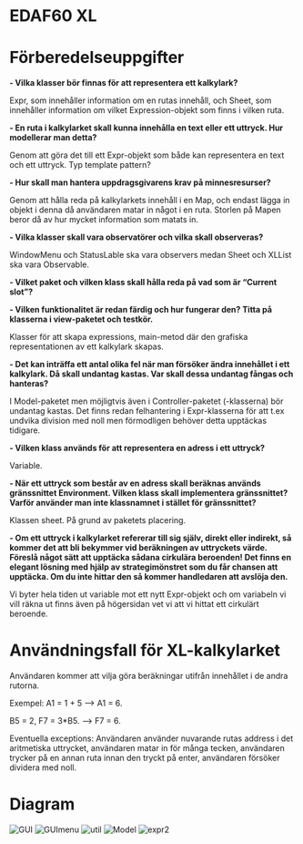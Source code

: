 # EDAF60 XL

# Förberedelseuppgifter

**- Vilka klasser bör finnas för att representera ett kalkylark?**

Expr, som innehåller information om en rutas innehåll, och Sheet, som innehåller information om vilket Expression-objekt som finns i vilken ruta.

**- En ruta i kalkylarket skall kunna innehålla en text eller ett uttryck. Hur modellerar man detta?**

Genom att göra det till ett Expr-objekt som både kan representera en text och ett uttryck. Typ template pattern?

**- Hur skall man hantera uppdragsgivarens krav på minnesresurser?**

Genom att hålla reda på kalkylarkets innehåll i en Map, och endast lägga in objekt i denna då användaren matar in något i en ruta. Storlen på Mapen beror då av hur mycket information som matats in.

**- Vilka klasser skall vara observatörer och vilka skall observeras?**

WindowMenu och StatusLable ska vara observers medan Sheet och XLList ska vara Observable.

**- Vilket paket och vilken klass skall hålla reda på vad som är “Current slot”?**

**- Vilken funktionalitet är redan färdig och hur fungerar den? Titta på klasserna i view-paketet och testkör.**

Klasser för att skapa expressions, main-metod där den grafiska representationen av ett kalkylark skapas. 

**- Det kan inträffa ett antal olika fel när man försöker ändra innehållet i ett kalkylark. Då skall undantag kastas. Var skall dessa undantag fångas och hanteras?**

I Model-paketet men möjligtvis även i Controller-paketet (-klasserna) bör undantag kastas. Det finns redan felhantering i Expr-klasserna för att t.ex undvika division med noll men förmodligen behöver detta upptäckas tidigare. 

**- Vilken klass används för att representera en adress i ett uttryck?**

Variable. 

**- När ett uttryck som består av en adress skall beräknas används gränssnittet Environment. Vilken klass skall implementera gränssnittet? Varför använder man inte klassnamnet i stället för gränssnittet?**

Klassen sheet. På grund av paketets placering. 

**- Om ett uttryck i kalkylarket refererar till sig själv, direkt eller indirekt, så kommer det att bli bekymmer vid beräkningen av uttryckets värde. Föreslå något sätt att upptäcka sådana cirkulära beroenden! Det finns en elegant lösning med hjälp av strategimönstret som du får chansen att upptäcka. Om du inte hittar den så kommer handledaren att avslöja den.**

Vi byter hela tiden ut variable mot ett nytt Expr-objekt och om variabeln vi vill räkna ut finns även på högersidan vet vi att vi hittat ett cirkulärt beroende. 





# Användningsfall för XL-kalkylarket 
Användaren kommer att vilja göra beräkningar utifrån innehållet i de andra rutorna. 

Exempel: A1 = 1 + 5 --> A1 = 6. 

B5 = 2, F7 = 3*B5. --> F7 = 6.


Eventuella exceptions: Användaren använder nuvarande rutas address i det aritmetiska uttrycket, användaren matar in för många tecken, användaren trycker på en annan ruta innan den tryckt på enter, användaren försöker dividera med noll. 
# Diagram

![GUI](KlassdiagramGui.png)
![GUImenu](KlassdiagramGuiMenu.png)
![util](KlassdiagramUtil.png)
![Model](Model.png)
![expr2](KlassdiagramExpr2.png)






